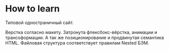 # How to learn

Типовой одностраничный сайт.

Верстка согласно макету. 
Затронута флексбокс-вёрстка, анимации и трансоформации. А так же позиционирование и продвинутая семантика HTML. 
Файловая структура соответствует правилам Nested БЭМ.
